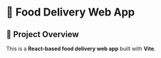 # 🍕 Food Delivery Web App

## 🚀 Project Overview
This is a **React-based food delivery web app** built with **Vite**. 